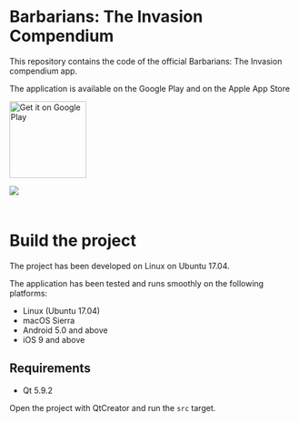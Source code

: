 # Barbarians: The Invasion Compendium

This repository contains the code of the official Barbarians: The Invasion compendium app.

The application is available on the Google Play and on the Apple App Store

<a href='https://play.google.com/store/apps/details?id=it.evonove.barbarians'><img width=135px alt='Get it on Google Play' src='https://play.google.com/intl/en_us/badges/images/generic/en_badge_web_generic.png'/></a>

<a href="https://itunes.apple.com/us/app/barbarians-the-invasion/id1290754858?mt=8" style="display:inline-block;overflow:hidden;width:135px;height:40px;background-size:contain;"><img src='https://linkmaker.itunes.apple.com/assets/shared/badges/en-us/appstore-lrg.svg'/></a>

# Build the project

The project has been developed on Linux on Ubuntu 17.04.

The application has been tested and runs smoothly on the following platforms:

* Linux (Ubuntu 17.04)
* macOS Sierra
* Android 5.0 and above
* iOS 9 and above

## Requirements

* Qt 5.9.2

Open the project with QtCreator and run the `src` target.
